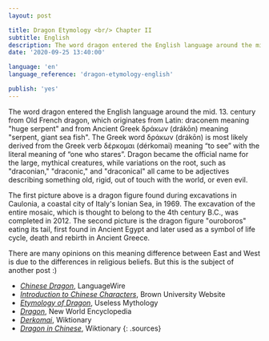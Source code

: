 ```yaml
---
layout: post

title: Dragon Etymology <br/> Chapter II
subtitle: English
description: The word dragon entered the English language around the mid. 13. century from Old French dragon, which originates from Latin draconem meaning "huge serpent" and from Ancient Greek δράκων (drákōn) meaning "serpent, giant sea fish".
date: '2020-09-25 13:40:00'

language: 'en'
language_reference: 'dragon-etymology-english'

publish: 'yes'
---
```


The word dragon entered the English language around the mid. 13. century from Old French dragon, which originates from Latin: draconem meaning "huge serpent" and from Ancient Greek δράκων (drákōn) meaning "serpent, giant sea fish". The Greek word δράκων (drákōn) is most likely derived from the Greek verb δέρκομαι (dérkomai) meaning “to see” with the literal meaning of “one who stares”.
Dragon became the official name for the large, mythical creatures, while variations on the root, such as "draconian," "draconic," and "draconical" all came to be adjectives describing something old, rigid, out of touch with the world, or even evil.

The first picture above is a dragon figure found during excavations in Caulonia, a coastal city of Italy's Ionian Sea, in 1969. The excavation of the entire mosaic, which is thought to belong to the 4th century  B.C., was completed in 2012.
The second picture is the dragon figure "ouroboros" eating its tail, first found in Ancient Egypt and later used as a symbol of life cycle, death and rebirth in Ancient Greece.

There are many opinions on this meaning difference between East and West is due to the differences in religious beliefs. But this is the subject of another post :)


+ *[Chinese Dragon](https://www.languagewire.com/en/blog/chinese-dragon)*, LanguageWire
+ *[Introduction to Chinese Characters](https://www.brown.edu/about/administration/international-affairs/year-of-china/language-and-cultural-resources/introduction-chinese-characters/introduction-chinese-characters)*, Brown University Website
+ *[Etymology of Dragon](https://uselessetymology.com/2017/11/20/etymology-of-dragon/)*, Useless Mythology
+ *[Dragon](https://www.newworldencyclopedia.org/entry/Dragon)*, New World Encyclopedia
+ *[Derkomai](https://en.wiktionary.org/wiki/%CE%B4%CF%81%CE%AC%CE%BA%CF%89%CE%BD)*, Wiktionary
+ *[Dragon in Chinese](https://en.wiktionary.org/wiki/%E9%BE%8D)*, Wiktionary
{: .sources}
